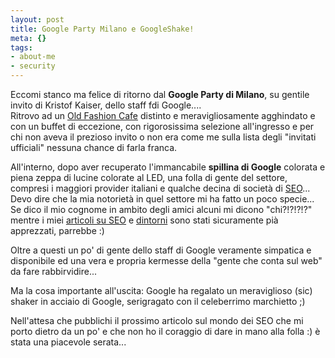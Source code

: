 ```yaml
--- 
layout: post
title: Google Party Milano e GoogleShake!
meta: {}
tags: 
- about-me
- security
---
```

 Eccomi stanco ma felice di ritorno dal <b>Google Party di Milano</b>, su gentile invito di Kristof Kaiser, dello staff fdi Google....  
Ritrovo ad un <a href="http://www.oldfashion.it/">Old Fashion Cafe</a> distinto e meravigliosamente agghindato e con un buffet di eccezione, con rigorosissima selezione all'ingresso e per chi non aveva il prezioso invito o non era come me sulla lista degli "invitati ufficiali" nessuna chance di farla franca.  

All'interno, dopo aver recuperato l'immancabile <b>spillina di Google</b> colorata e piena zeppa di lucine colorate al LED, una folla di gente del settore, compresi i maggiori provider italiani e qualche decina di società di <a href="http://www.lastknight.com/SEO-e-Motori-di-Ricerca.aspx">SEO</a>... <!--more-->Devo dire che la mia notorietà in quel settore mi ha fatto un poco specie... Se dico il mio cognome in ambito degli amici alcuni mi dicono "chi?!?!?!?" mentre i miei <a href="http://www.lastknight.com/SEO-e-Motori-di-Ricerca.aspx">articoli su SEO</a> e <a href="http://www.asp101.com/articles/matteo/google/default.asp">dintorni</a> sono stati sicuramente pià apprezzati, parrebbe :)  

<!--adsense-->

Oltre a questi un po' di gente dello staff di Google veramente simpatica e disponibile ed una vera e propria kermesse della "gente che conta sul web" da fare rabbirvidire...  
  
  
Ma la cosa importante all'uscita: Google ha regalato un meraviglioso (sic) shaker in acciaio di Google, serigragato con il celeberrimo marchietto ;)  

Nell'attesa che pubblichi il prossimo articolo sul mondo dei SEO che mi porto dietro da un po' e che non ho il coraggio di dare in mano alla folla :) è stata una piacevole serata...<div style="clear:both; padding-bottom: 0.25em;"></div> 

